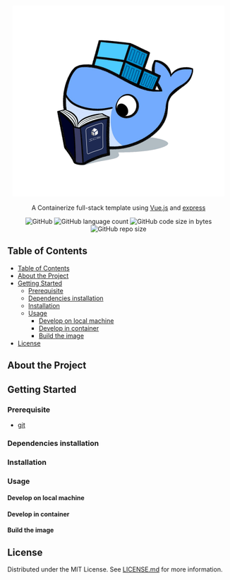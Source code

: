<p align="center">
  <img src="images/logo.png">
</p>
<div align="center">A Containerize full-stack template using <a href="https://github.com/vuejs/vue">Vue.js</a> and <a href="https://github.com/expressjs/express">express</a></div>

<p align="center">
<img alt="GitHub" src="https://img.shields.io/github/license/chutipon29301/containerize-vue-express-template">
<img alt="GitHub language count" src="https://img.shields.io/github/languages/count/chutipon29301/containerize-vue-express-template">
<img alt="GitHub code size in bytes" src="https://img.shields.io/github/languages/code-size/chutipon29301/containerize-vue-express-template">
<img alt="GitHub repo size" src="https://img.shields.io/github/repo-size/chutipon29301/containerize-vue-express-template">
</p>

## Table of Contents

- [Table of Contents](#table-of-contents)
- [About the Project](#about-the-project)
- [Getting Started](#getting-started)
  - [Prerequisite](#prerequisite)
  - [Dependencies installation](#dependencies-installation)
  - [Installation](#installation)
  - [Usage](#usage)
    - [Develop on local machine](#develop-on-local-machine)
    - [Develop in container](#develop-in-container)
    - [Build the image](#build-the-image)
- [License](#license)

## About the Project

## Getting Started

### Prerequisite

- [git](docs/installGit.md)
### Dependencies installation
  
### Installation

### Usage

#### Develop on local machine

#### Develop in container

#### Build the image

## License

Distributed under the MIT License. See [LICENSE.md](LICENSE.md) for more information.
